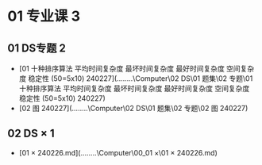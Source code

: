 # 01 专业课 3



## 01 DS专题 2

*    [01 十种排序算法 平均时间复杂度 最坏时间复杂度 最好时间复杂度 空间复杂度 稳定性 (50=5x10) 240227](..\..\..\..\Computer\02 DS\01 题集\02 专题\01 十种排序算法 平均时间复杂度 最坏时间复杂度 最好时间复杂度 空间复杂度 稳定性 (50=5x10) 240227) 
*    [02 图 240227](..\..\..\..\Computer\02 DS\01 题集\02 专题\02 图 240227) 

## 02 DS × 1

*   [01 × 240226.md](..\..\..\..\Computer\00_01 ×\01 × 240226.md) 


